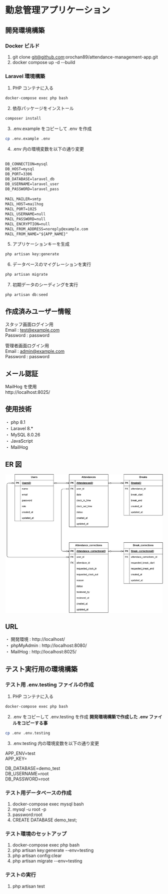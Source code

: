 # 勤怠管理アプリケーション

## 開発環境構築

### Docker ビルド

1. git clone git@github.com:orochan89/attendance-management-app.git
2. docker compose up -d --build

### Laravel 環境構築

1. PHP コンテナに入る

```bash
docker-compose exec php bash
```

2. 依存パッケージをインストール

```bash
composer install
```

3. .env.example をコピーして .env を作成

```bash
cp .env.example .env
```

4. .env 内の環境変数を以下の通り変更

```env

DB_CONNECTION=mysql
DB_HOST=mysql
DB_PORT=3306
DB_DATABASE=laravel_db
DB_USERNAME=laravel_user
DB_PASSWORD=laravel_pass

MAIL_MAILER=smtp
MAIL_HOST=mailhog
MAIL_PORT=1025
MAIL_USERNAME=null
MAIL_PASSWORD=null
MAIL_ENCRYPTION=null
MAIL_FROM_ADDRESS=noreply@example.com
MAIL_FROM_NAME="${APP_NAME}"
```

5. アプリケーションキーを生成

```bash
php artisan key:generate
```

6. データベースのマイグレーションを実行

```bash
php artisan migrate
```

7. 初期データのシーディングを実行

```bash
php artisan db:seed
```

## 作成済みユーザー情報

スタッフ画面ログイン用  
Email : test@example.com  
Password : password

管理者画面ログイン用  
Email : admin@example.com  
Password : password

## メール認証

MailHog を使用  
http://localhost:8025/

## 使用技術

・ php 8.1  
・ Laravel 8.\*  
・ MySQL 8.0.26  
・ JavaScript  
・ MailHog

## ER 図

![ER図](ER.drawio.png)

## URL

・ 開発環境 : http://localhost/  
・ phpMyAdmin : http://localhost:8080/  
・ MailHog : http://localhost:8025/

## テスト実行用の環境構築

### テスト用 .env.testing ファイルの作成

1. PHP コンテナに入る

```bash
docker-compose exec php bash
```

2. .env をコピーして .env.testing を作成 **開発環境構築で作成した .env ファイルをコピーする事**

```bash
cp .env .env.testing
```

3. .env.testing 内の環境変数を以下の通り変更

APP_ENV=test  
 APP_KEY=

DB_DATABASE=demo_test  
 DB_USERNAME=root  
 DB_PASSWORD=root

### テスト用データベースの作成

1. docker-compose exec mysql bash
2. mysql -u root -p
3. password:root
4. CREATE DATABASE demo_test;

### テスト環境のセットアップ

1. docker-compose exec php bash
2. php artisan key:generate --env=testing
3. php artisan config:clear
4. php artisan migrate --env=testing

### テストの実行

1. php artisan test
